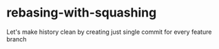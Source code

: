 # rebasing-with-squashing
Let's make history clean by creating just single commit for every feature branch
